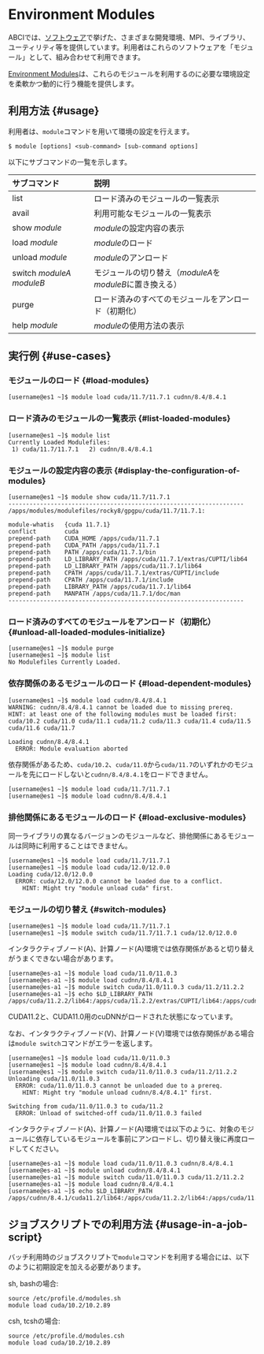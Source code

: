 # Environment Modules

ABCIでは、[ソフトウェア](system-overview.md#software)で挙げた、さまざまな開発環境、MPI、ライブラリ、ユーティリティ等を提供しています。利用者はこれらのソフトウェアを「モジュール」として、組み合わせて利用できます。

[Environment Modules](http://modules.sourceforge.net/)は、これらのモジュールを利用するのに必要な環境設定を柔軟かつ動的に行う機能を提供します。

## 利用方法 {#usage}

利用者は、`module`コマンドを用いて環境の設定を行えます。

```
$ module [options] <sub-command> [sub-command options]
```

以下にサブコマンドの一覧を示します。

| サブコマンド | 説明 |
|:--|:--|
| list | ロード済みのモジュールの一覧表示 |
| avail | 利用可能なモジュールの一覧表示 |
| show *module* | *module*の設定内容の表示 |
| load *module* | *module*のロード |
| unload *module* | *module*のアンロード |
| switch *moduleA* *moduleB* | モジュールの切り替え（*moduleA*を*moduleB*に置き換える） |
| purge | ロード済みのすべてのモジュールをアンロード（初期化） |
| help *module* | *module*の使用方法の表示 |

## 実行例 {#use-cases}

### モジュールのロード {#load-modules}

```
[username@es1 ~]$ module load cuda/11.7/11.7.1 cudnn/8.4/8.4.1
```

### ロード済みのモジュールの一覧表示 {#list-loaded-modules}

```
[username@es1 ~]$ module list
Currently Loaded Modulefiles:
 1) cuda/11.7/11.7.1   2) cudnn/8.4/8.4.1
```

### モジュールの設定内容の表示 {#display-the-configuration-of-modules}

```
[username@es1 ~]$ module show cuda/11.7/11.7.1
-------------------------------------------------------------------
/apps/modules/modulefiles/rocky8/gpgpu/cuda/11.7/11.7.1:

module-whatis   {cuda 11.7.1}
conflict        cuda
prepend-path    CUDA_HOME /apps/cuda/11.7.1
prepend-path    CUDA_PATH /apps/cuda/11.7.1
prepend-path    PATH /apps/cuda/11.7.1/bin
prepend-path    LD_LIBRARY_PATH /apps/cuda/11.7.1/extras/CUPTI/lib64
prepend-path    LD_LIBRARY_PATH /apps/cuda/11.7.1/lib64
prepend-path    CPATH /apps/cuda/11.7.1/extras/CUPTI/include
prepend-path    CPATH /apps/cuda/11.7.1/include
prepend-path    LIBRARY_PATH /apps/cuda/11.7.1/lib64
prepend-path    MANPATH /apps/cuda/11.7.1/doc/man
-------------------------------------------------------------------
```

### ロード済みのすべてのモジュールをアンロード（初期化） {#unload-all-loaded-modules-initialize}

```
[username@es1 ~]$ module purge
[username@es1 ~]$ module list
No Modulefiles Currently Loaded.
```

### 依存関係のあるモジュールのロード {#load-dependent-modules}

```
[username@es1 ~]$ module load cudnn/8.4/8.4.1
WARNING: cudnn/8.4/8.4.1 cannot be loaded due to missing prereq.
HINT: at least one of the following modules must be loaded first: cuda/10.2 cuda/11.0 cuda/11.1 cuda/11.2 cuda/11.3 cuda/11.4 cuda/11.5 cuda/11.6 cuda/11.7

Loading cudnn/8.4/8.4.1
  ERROR: Module evaluation aborted
```

依存関係があるため、`cuda/10.2`、`cuda/11.0`から`cuda/11.7`のいずれかのモジュールを先にロードしないと`cudnn/8.4/8.4.1`をロードできません。

```
[username@es1 ~]$ module load cuda/11.7/11.7.1
[username@es1 ~]$ module load cudnn/8.4/8.4.1
```

### 排他関係にあるモジュールのロード {#load-exclusive-modules}

同一ライブラリの異なるバージョンのモジュールなど、排他関係にあるモジュールは同時に利用することはできません。

```
[username@es1 ~]$ module load cuda/11.7/11.7.1
[username@es1 ~]$ module load cuda/12.0/12.0.0
Loading cuda/12.0/12.0.0
  ERROR: cuda/12.0/12.0.0 cannot be loaded due to a conflict.
    HINT: Might try "module unload cuda" first.
```

### モジュールの切り替え {#switch-modules}

```
[username@es1 ~]$ module load cuda/11.7/11.7.1
[username@es1 ~]$ module switch cuda/11.7/11.7.1 cuda/12.0/12.0.0
```

インタラクティブノード(A)、計算ノード(A)環境では依存関係があると切り替えがうまくできない場合があります。

```
[username@es-a1 ~]$ module load cuda/11.0/11.0.3
[username@es-a1 ~]$ module load cudnn/8.4/8.4.1
[username@es-a1 ~]$ module switch cuda/11.0/11.0.3 cuda/11.2/11.2.2
[username@es-a1 ~]$ echo $LD_LIBRARY_PATH
/apps/cuda/11.2.2/lib64:/apps/cuda/11.2.2/extras/CUPTI/lib64:/apps/cudnn/8.4.1/cuda11.0/lib64
```

CUDA11.2と、CUDA11.0用のcuDNNがロードされた状態になっています。

なお、インタラクティブノード(V)、計算ノード(V)環境では依存関係がある場合は`module switch`コマンドがエラーを返します。

```
[username@es1 ~]$ module load cuda/11.0/11.0.3
[username@es1 ~]$ module load cudnn/8.4/8.4.1
[username@es1 ~]$ module switch cuda/11.0/11.0.3 cuda/11.2/11.2.2
Unloading cuda/11.0/11.0.3
  ERROR: cuda/11.0/11.0.3 cannot be unloaded due to a prereq.
    HINT: Might try "module unload cudnn/8.4/8.4.1" first.

Switching from cuda/11.0/11.0.3 to cuda/11.2
  ERROR: Unload of switched-off cuda/11.0/11.0.3 failed
```

インタラクティブノード(A)、計算ノード(A)環境では以下のように、対象のモジュールに依存しているモジュールを事前にアンロードし、切り替え後に再度ロードしてください。

```
[username@es-a1 ~]$ module load cuda/11.0/11.0.3 cudnn/8.4/8.4.1
[username@es-a1 ~]$ module unload cudnn/8.4/8.4.1
[username@es-a1 ~]$ module switch cuda/11.0/11.0.3 cuda/11.2/11.2.2
[username@es-a1 ~]$ module load cudnn/8.4/8.4.1
[username@es-a1 ~]$ echo $LD_LIBRARY_PATH
/apps/cudnn/8.4.1/cuda11.2/lib64:/apps/cuda/11.2.2/lib64:/apps/cuda/11.2.2/extras/CUPTI/lib64
```

## ジョブスクリプトでの利用方法 {#usage-in-a-job-script}

バッチ利用時のジョブスクリプトで`module`コマンドを利用する場合には、以下のように初期設定を加える必要があります。

sh, bashの場合:

```
source /etc/profile.d/modules.sh
module load cuda/10.2/10.2.89
```

csh, tcshの場合:

```
source /etc/profile.d/modules.csh
module load cuda/10.2/10.2.89
```
